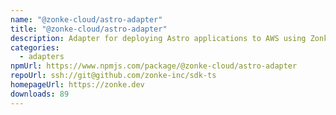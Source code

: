 ```yaml
---
name: "@zonke-cloud/astro-adapter"
title: "@zonke-cloud/astro-adapter"
description: Adapter for deploying Astro applications to AWS using Zonké.
categories:
  - adapters
npmUrl: https://www.npmjs.com/package/@zonke-cloud/astro-adapter
repoUrl: ssh://git@github.com/zonke-inc/sdk-ts
homepageUrl: https://zonke.dev
downloads: 89
---
```

